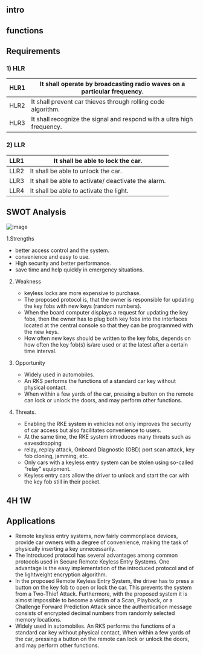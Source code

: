 ## intro
## functions
## Requirements
  ### **1) HLR**

| HLR1     | It shall operate by broadcasting radio waves on a particular frequency.|
| -------- | ---------------------------------------------------------------------- | 
| HLR2     | It shall prevent car thieves through rolling code algorithm.           | 
| HLR3     | It shall recognize the signal and respond with a ultra high frequency. | 
  
  ### **2) LLR**
  
| LLR1     | It shall be able to lock the car.                   |
| -------- | ----------------------------------------------------| 
| LLR2     | It shall be able to unlock the car.                 | 
| LLR3     | It shall be able to activate/ deactivate the alarm. |
| LLR4     | It shall be able to activate the light.             |

## SWOT Analysis

![image](https://user-images.githubusercontent.com/98837660/157798253-438d0d1b-9386-4e06-b6f7-bc9164bafd78.png)

 1.Strengths
   * better access control and the system. 
   * convenience and easy to use. 
   * High security and better performance. 
   * save time and help quickly in emergency situations. 

 2. Weakness
    * keyless locks are more expensive to purchase.
    * The proposed protocol is, that the owner is responsible for updating the key fobs with new keys (random numbers).
    * When the board computer displays a request for updating the key fobs, then the owner has to plug both key fobs into the interfaces located at the central console so that       they can be programmed with the new keys.
    * How often new keys should be written to the key fobs, depends on how often the key fob(s) is/are used or at the latest after a certain time interval.
 
 3. Opportunity
    * Widely used in automobiles.
    * An RKS performs the functions of a standard car key without physical contact. 
    * When within a few yards of the car, pressing a button on the remote can lock or unlock the doors, and may perform other functions.
  
 4. Threats.
    * Enabling the RKE system in vehicles not only improves the security of car access but also facilitates convenience to users.
    * At the same time, the RKE system introduces many threats such as eavesdropping
    * relay, replay attack, Onboard Diagnostic (OBD) port scan attack, key fob cloning, jamming, etc.
    * Only cars with a keyless entry system can be stolen using so-called “relay” equipment.
    *  Keyless entry cars allow the driver to unlock and start the car with the key fob still in their pocket.
  
## 4H 1W

## Applications

  * Remote keyless entry systems, now fairly commonplace devices, provide car owners with a degree of convenience, making the task of physically inserting a key unnecessarily.
  * The introduced protocol has several advantages among common protocols used in Secure Remote Keyless Entry Systems. One advantage is the easy implementation of the   introduced protocol and of the lightweight encryption algorithm.
  * In the proposed Remote Keyless Entry System, the driver has to press a button on the key fob to open or lock the car. This prevents the system from a Two-Thief Attack.         Furthermore, with the proposed system it is almost impossible to become a victim of a Scan, Playback, or a Challenge Forward Prediction Attack since the authentication         message consists of encrypted decimal numbers from randomly selected memory locations.
  * Widely used in automobiles. An RKS performs the functions of a standard car key without physical contact, When within a few yards of the car, pressing a button on the        remote can lock or unlock the doors, and may perform other functions.
